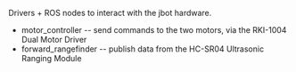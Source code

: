 Drivers + ROS nodes to interact with the jbot hardware.

* motor_controller -- send commands to the two motors, via the RKI-1004 Dual Motor Driver
* forward_rangefinder -- publish data from the HC-SR04 Ultrasonic Ranging Module

